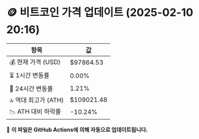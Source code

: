 # 🪙 비트코인 가격 업데이트 (2025-02-10 20:16)

| 항목                | 값 |
|--------------------|----------------|
| 💰 현재 가격 (USD) | $97864.53 |
| ⏳ 1시간 변동률    | 0.00% |
| 📆 24시간 변동률   | 1.21% |
| 🔝 역대 최고가 (ATH) | $109021.48 |
| 📉 ATH 대비 하락률 | -10.24% |

🔄 **이 파일은 GitHub Actions에 의해 자동으로 업데이트됩니다.**

